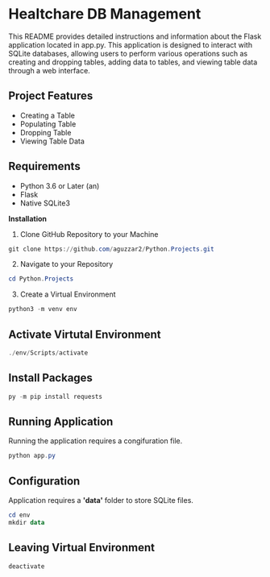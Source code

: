 # Healtchare DB Management

This README provides detailed instructions and information about the Flask application located in app.py. This application is designed to interact with SQLite databases, allowing users to perform various operations such as creating and dropping tables, adding data to tables, and viewing table data through a web interface.

## Project Features
+ Creating a Table
+ Populating Table
+ Dropping Table
+ Viewing Table Data

## Requirements
- Python 3.6 or Later (an)
- Flask 
- Native SQLite3

**Installation**

1. Clone GitHub Repository to your Machine
```powershell
git clone https://github.com/aguzzar2/Python.Projects.git
```
2. Navigate to your Repository
```powershell
cd Python.Projects
```
3. Create a Virtual Environment
```powershell
python3 -m venv env
```

## Activate Virtutal Environment
```powershell
./env/Scripts/activate
```

## Install Packages

```powershell
py -m pip install requests
```

## Running Application
Running the application requires a congifuration file.
```powershell
python app.py
```

## Configuration
Application requires a <strong>'data'</strong> folder to store SQLite files.
```powershell
cd env
mkdir data
```

## Leaving Virtual Environment
```powershell
deactivate
```